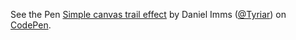 <p data-height="265" data-theme-id="dark" data-slug-hash="BfizE" data-default-tab="js,result" data-user="Tyriar" data-pen-title="Simple canvas trail effect" class="codepen">See the Pen <a href="https://codepen.io/Tyriar/pen/BfizE/">Simple canvas trail effect</a> by Daniel Imms (<a href="https://codepen.io/Tyriar">@Tyriar</a>) on <a href="https://codepen.io">CodePen</a>.</p>
<script async src="https://static.codepen.io/assets/embed/ei.js"></script>

